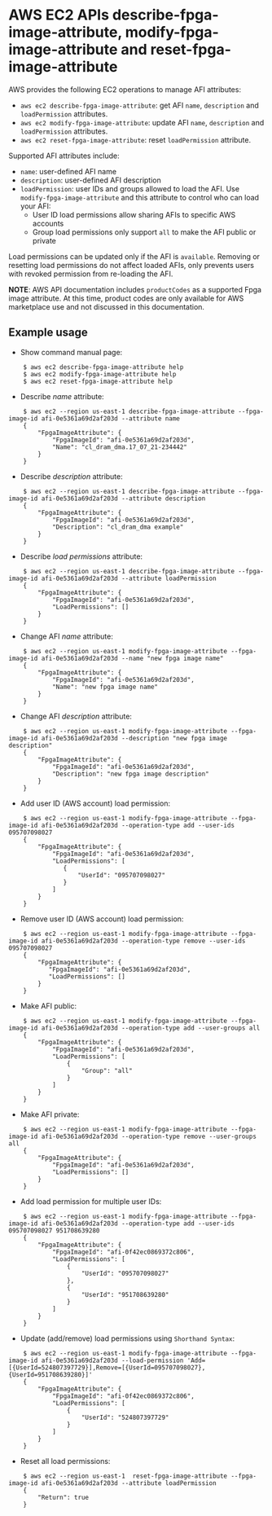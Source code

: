 # AWS EC2 APIs describe-fpga-image-attribute, modify-fpga-image-attribute and reset-fpga-image-attribute

AWS provides the following EC2 operations to manage AFI attributes:
* `aws ec2 describe-fpga-image-attribute`: get AFI `name`, `description` and `loadPermission` attributes.
* `aws ec2 modify-fpga-image-attribute`: update AFI `name`, `description` and `loadPermission` attributes.
* `aws ec2 reset-fpga-image-attribute`: reset `loadPermission` attribute.

Supported AFI attributes include:
* `name`: user-defined AFI name
* `description`: user-defined AFI description
* `loadPermission`: user IDs and groups allowed to load the AFI.  Use `modify-fpga-image-attribute` and this attribute to control who can load your AFI:
  * User ID load permissions allow sharing AFIs to specific AWS accounts
  * Group load permissions only support `all` to make the AFI public or private

Load permissions can be updated only if the AFI is `available`.  Removing or resetting load permissions do not affect loaded AFIs, only prevents users with revoked permission from re-loading the AFI.

**NOTE**: AWS API documentation includes `productCodes` as a supported Fpga image attribute.  At this time, product codes are only available
for AWS marketplace use and not discussed in this documentation.

## Example usage

* Show command manual page:
```
    $ aws ec2 describe-fpga-image-attribute help
    $ aws ec2 modify-fpga-image-attribute help
    $ aws ec2 reset-fpga-image-attribute help
```

* Describe *name* attribute:
```
    $ aws ec2 --region us-east-1 describe-fpga-image-attribute --fpga-image-id afi-0e5361a69d2af203d --attribute name
    {
        "FpgaImageAttribute": {
            "FpgaImageId": "afi-0e5361a69d2af203d", 
            "Name": "cl_dram_dma.17_07_21-234442"
        }
    }
```

* Describe *description* attribute:
```
    $ aws ec2 --region us-east-1 describe-fpga-image-attribute --fpga-image-id afi-0e5361a69d2af203d --attribute description
    {
        "FpgaImageAttribute": {
            "FpgaImageId": "afi-0e5361a69d2af203d", 
            "Description": "cl_dram_dma example"
        }
    }
```

* Describe *load permissions* attribute:
```
    $ aws ec2 --region us-east-1 describe-fpga-image-attribute --fpga-image-id afi-0e5361a69d2af203d --attribute loadPermission
    {
        "FpgaImageAttribute": {
            "FpgaImageId": "afi-0e5361a69d2af203d", 
            "LoadPermissions": []
        }
    }
```

* Change AFI *name* attribute:
```
    $ aws ec2 --region us-east-1 modify-fpga-image-attribute --fpga-image-id afi-0e5361a69d2af203d --name "new fpga image name"
    {
        "FpgaImageAttribute": {
            "FpgaImageId": "afi-0e5361a69d2af203d", 
            "Name": "new fpga image name"
        }
    }
```

* Change AFI *description* attribute:
```
    $ aws ec2 --region us-east-1 modify-fpga-image-attribute --fpga-image-id afi-0e5361a69d2af203d --description "new fpga image description"
    {
        "FpgaImageAttribute": {
            "FpgaImageId": "afi-0e5361a69d2af203d", 
            "Description": "new fpga image description"
        }
    }
```

* Add user ID (AWS account) load permission:
```
    $ aws ec2 --region us-east-1 modify-fpga-image-attribute --fpga-image-id afi-0e5361a69d2af203d --operation-type add --user-ids 095707098027
    {
        "FpgaImageAttribute": {
            "FpgaImageId": "afi-0e5361a69d2af203d", 
            "LoadPermissions": [
               {
                   "UserId": "095707098027"
               }
            ]
        }
    }
```

* Remove user ID (AWS account) load permission:
```
    $ aws ec2 --region us-east-1 modify-fpga-image-attribute --fpga-image-id afi-0e5361a69d2af203d --operation-type remove --user-ids 095707098027
    {
        "FpgaImageAttribute": {
           "FpgaImageId": "afi-0e5361a69d2af203d", 
           "LoadPermissions": []
        }
    }
```


* Make AFI public:
```
    $ aws ec2 --region us-east-1 modify-fpga-image-attribute --fpga-image-id afi-0e5361a69d2af203d --operation-type add --user-groups all
    {
        "FpgaImageAttribute": {
            "FpgaImageId": "afi-0e5361a69d2af203d", 
            "LoadPermissions": [
                {
                    "Group": "all"
                }
            ]
        }
    }
```

* Make AFI private:
```
    $ aws ec2 --region us-east-1 modify-fpga-image-attribute --fpga-image-id afi-0e5361a69d2af203d --operation-type remove --user-groups all
    {
        "FpgaImageAttribute": {
            "FpgaImageId": "afi-0e5361a69d2af203d", 
            "LoadPermissions": []
        }
    }
```

* Add load permission for multiple user IDs:
```
    $ aws ec2 --region us-east-1 modify-fpga-image-attribute --fpga-image-id afi-0e5361a69d2af203d --operation-type add --user-ids 095707098027 951708639280
    {
        "FpgaImageAttribute": {
            "FpgaImageId": "afi-0f42ec0869372c806", 
            "LoadPermissions": [
                {
                    "UserId": "095707098027"
                }, 
                {
                    "UserId": "951708639280"
                }
            ]
        }
    }
```

* Update (add/remove) load permissions using `Shorthand Syntax`:
```
    $ aws ec2 --region us-east-1 modify-fpga-image-attribute --fpga-image-id afi-0e5361a69d2af203d --load-permission 'Add=[{UserId=524807397729}],Remove=[{UserId=095707098027},{UserId=951708639280}]'
    {
        "FpgaImageAttribute": {
            "FpgaImageId": "afi-0f42ec0869372c806", 
            "LoadPermissions": [
                {
                    "UserId": "524807397729"
                }
            ]
        }
    }
```

* Reset all load permissions:
```
    $ aws ec2 --region us-east-1  reset-fpga-image-attribute --fpga-image-id afi-0e5361a69d2af203d --attribute loadPermission
    {
        "Return": true
    }
```
